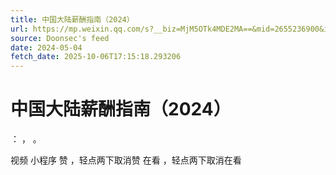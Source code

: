 ```yaml
---
title: 中国大陆薪酬指南（2024）
url: https://mp.weixin.qq.com/s?__biz=MjM5OTk4MDE2MA==&mid=2655236900&idx=3&sn=fb2b9b219ab037ee9a7ab997df669941
source: Doonsec's feed
date: 2024-05-04
fetch_date: 2025-10-06T17:15:18.293206
---
```


# 中国大陆薪酬指南（2024）

：
，
。

视频
小程序
赞
，轻点两下取消赞
在看
，轻点两下取消在看